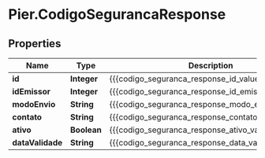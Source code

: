 # Pier.CodigoSegurancaResponse

## Properties
Name | Type | Description | Notes
------------ | ------------- | ------------- | -------------
**id** | **Integer** | {{{codigo_seguranca_response_id_value}}} | [optional] 
**idEmissor** | **Integer** | {{{codigo_seguranca_response_id_emissor_value}}} | [optional] 
**modoEnvio** | **String** | {{{codigo_seguranca_response_modo_envio_value}}} | [optional] 
**contato** | **String** | {{{codigo_seguranca_response_contato_value}}} | [optional] 
**ativo** | **Boolean** | {{{codigo_seguranca_response_ativo_value}}} | [optional] 
**dataValidade** | **String** | {{{codigo_seguranca_response_data_validade_value}}} | [optional] 


